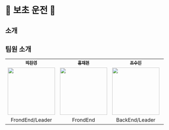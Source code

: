 # 🚗 보초 운전 🚕
## 소개

## 팀원 소개
<table>
  <tr>
    <td align="center"><a href="https://github.com/Dolphin-PC"><sub><b>박찬영</b></sub></a><br /></td>
    <td align="center"><a href="https://github.com/hyeon9808"><sub><b>홍채현</b></sub></a><br /></td>
    <td align="center"><a href="https://github.com/whtndls"><sub><b>조수인</b></sub></a><br /></td>
    <td align="center"><a href="https://github.com/young219257"><sub><b>김영아</b></sub></a><br /></td>
    <td align="center"><a href="https://github.com/hyoyeolking"><sub><b>전효열</b></sub></a><br /></td>
  </tr>
  <tr>
      <td align="center"><img src="https://github.com/user-attachments/assets/683f52f8-d8e4-4e9e-ac1f-a5ed7d4b032a" width="150px;" alt=""/><br /><sub></td>
      <td align="center"><img src="" width="150px;" alt=""/><br /></td>
      <td align="center"><img src="" width="150px;" alt=""/><br /></td>
      <td align="center"><img src="https://github.com/user-attachments/assets/4bb46790-6183-44cc-b51b-270d36c71710" width="150px;" alt=""/><br /></td>
      <td align="center"><img src="" width="150px;" alt=""/><br /></td>
    </tr>
  <tr>
    <td align="center">FrondEnd/Leader</td>
    <td align="center">FrondEnd</td>
    <td align="center">BackEnd/Leader</td>
    <td align="center">BackEnd</td>
    <td align="center">BackEnd</td>
  </tr>
</table>
